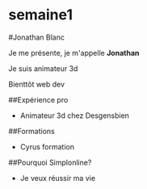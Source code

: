 # semaine1


#Jonathan Blanc

Je me présente, je m'appelle **Jonathan**

Je suis animateur 3d

Bienttôt web dev


##Expérience pro

* Animateur 3d chez Desgensbien


##Formations

* Cyrus formation


##Pourquoi Simplonline?

* Je veux réussir ma vie